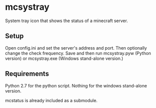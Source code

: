 mcsystray
=========

System tray icon that shows the status of a minecraft server.

Setup
-----
Open config.ini and set the server's address and port. Then optionally change
the check frequency. Save and then run mcsystray.pyw (Python version) or
mcsystray.exe (Windows stand-alone version.)

Requirements
------------

Python 2.7 for the python script. Nothing for the windows stand-alone version.

mcstatus is already included as a submodule. 